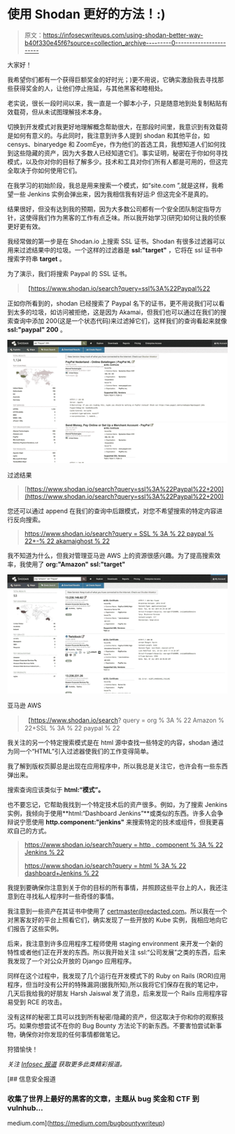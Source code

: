 # 使用 Shodan 更好的方法！:)

> 原文：<https://infosecwriteups.com/using-shodan-better-way-b40f330e45f6?source=collection_archive---------0----------------------->

大家好！

我希望你们都有一个获得巨额奖金的好时光；)更不用说，它确实激励我去寻找那些获得奖金的人，让他们停止拖延，与其他黑客和睦相处。

老实说，很长一段时间以来，我一直是一个脚本小子，只是随意地到处复制粘贴有效载荷，但从未试图理解技术本身。

切换到开发模式对我更好地理解概念帮助很大，在那段时间里，我意识到有效载荷是如何有意义的。与此同时，我注意到许多人提到 shodan 和其他平台，如 censys、binaryedge 和 ZoomEye，作为他们的首选工具，我想知道人们如何找到这些隐藏的资产，因为大多数人已经知道它们。事实证明，秘密在于你如何寻找模式，以及你对你的目标了解多少。技术和工具对你们所有人都是可用的，但这完全取决于你如何使用它们。

在我学习的初始阶段，我总是用来搜索一个模式，如“site.com ”,就是这样，我希望一些 Jenkins 实例会弹出来，因为我相信我有好运:P 但这完全不是真的。

结果很好，但没有达到我的预期，因为大多数公司都有一个安全团队制定指导方针，这使得我们作为黑客的工作有点乏味。所以我开始学习(研究)如何让我的侦察更好更有效。

我经常做的第一步是在 Shodan.io 上搜索 SSL 证书。Shodan 有很多过滤器可以用来过滤结果中的垃圾。一个这样的过滤器是 **ssl:"target"** ，它将在 ssl 证书中搜索字符串 **target** 。

为了演示，我们将搜索 Paypal 的 SSL 证书。

> 【https://www.shodan.io/search?query=ssl%3A%22Paypal%22 

正如你所看到的，shodan 已经搜索了 Paypal 名下的证书，更不用说我们可以看到太多的垃圾，如访问被拒绝，这是因为 Akamai，但我们也可以通过在我们的搜索查询中添加 200(这是一个状态代码)来过滤掉它们，这样我们的查询看起来就像 **ssl:"paypal" 200** 。

![](img/bf6c3b077c62aca6e08950459e29e76e.png)

过滤结果

> [https://www.shodan.io/search?query=ssl%3A%22Paypal%22+200](https://www.shodan.io/search?query=ssl%3A%22Paypal%22+200)

您还可以通过 append 在我们的查询中后跟模式，对您不希望搜索的特定内容进行反向搜索。

> [https://www.shodan.io/search?query = SSL % 3A % 22 paypal % 22+-% 22 akamaighost % 22](https://www.shodan.io/search?query=ssl%3A%22Paypal%22+-%22AkamaiGHost%22)

我不知道为什么，但我对管理亚马逊 AWS 上的资源很感兴趣。为了提高搜索效率，我使用了 **org:"Amazon" ssl:"target"**

![](img/e66f542e4b0efe086fbaa62781b8a8c1.png)

亚马逊 AWS

> 【https://www.shodan.io/search? query = org % 3A % 22 Amazon % 22+SSL % 3A % 22 paypal % 22

我关注的另一个特定搜索模式是在 html 源中查找一些特定的内容，shodan 通过为同一个“HTML”引入过滤器使我们的工作变得简单。

我了解到版权页脚总是出现在应用程序中，所以我总是关注它，也许会有一些东西弹出来。

搜索查询应该类似于 **html:“模式”。**

也不要忘记，它帮助我找到一个特定技术后的资产很多。例如，为了搜索 Jenkins 实例，我倾向于使用**html:“Dashboard Jenkins”**或类似的东西。许多人会争辩说宁愿使用 **http.component:"jenkins"** 来搜索特定的技术或组件，但我更喜欢自己的方式。

> [https://www.shodan.io/search?query = http . component % 3A % 22 Jenkins % 22](https://www.shodan.io/search?query=http.component%3A%22jenkins%22)
> 
> [https://www.shodan.io/search?query = html % 3A % 22 dashboard+Jenkins % 22](https://www.shodan.io/search?query=html%3A%22Dashboard+Jenkins%22)

我提到要确保你注意到关于你的目标的所有事情，并照顾这些平台上的人，我还注意到在寻找私人程序时一些奇怪的事情。

我注意到一些资产在其证书中使用了 certmaster@redacted.com。所以我在一个对黑客友好的平台上照看它们，确实发现了一些开放的 Kube 实例，我相应地向它们报告了这些实例。

后来，我注意到许多应用程序工程师使用 staging environment 来开发一个新的特性或者他们正在开发的东西。所以我开始关注 ssl:“公司发展”之类的东西，后来我发现了一个对公众开放的 Django 应用程序。

同样在这个过程中，我发现了几个运行在开发模式下的 Ruby on Rails (ROR)应用程序，但当时没有公开的特殊漏洞(据我所知),所以我将它们保存在我的笔记中，几天后我给我的好朋友 Harsh Jaiswal 发了消息，后来发现一个 Rails 应用程序容易受到 RCE 的攻击。

没有这样的秘密工具可以找到所有秘密/隐藏的资产，但这取决于你和你的观察技巧。如果你想尝试不在你的 Bug Bounty 方法论下的新东西。不要害怕尝试新事物，确保你对你发现的任何事情都做笔记。

狩猎愉快！

*关注* [*Infosec 报道*](https://medium.com/bugbountywriteup) *获取更多此类精彩报道。*

[](https://medium.com/bugbountywriteup) [## 信息安全报道

### 收集了世界上最好的黑客的文章，主题从 bug 奖金和 CTF 到 vulnhub…

medium.com](https://medium.com/bugbountywriteup)